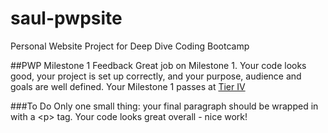# saul-pwpsite
Personal Website Project for Deep Dive Coding Bootcamp

##PWP Milestone 1 Feedback
Great job on Milestone 1. Your code looks good, your project is set up correctly, and your purpose, audience and goals are well defined. Your Milestone 1 passes at [Tier IV](https://bootcamp-coders.cnm.edu/projects/personal/rubric/)

###To Do
Only one small thing: your final paragraph should be wrapped in with a &lt;p&gt; tag. Your code looks great overall - nice work!
